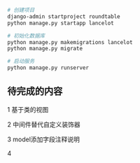 ```bash
# 创建项目
django-admin startproject roundtable
python manage.py startapp lancelot

# 初始化数据库
python manage.py makemigrations lancelot
python manage.py migrate

# 启动服务
python manage.py runserver
```

## 待完成的内容

1 基于类的视图

2 中间件替代自定义装饰器

3 model添加字段注释说明

4 